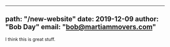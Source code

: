 ---
  path: "/new-website"
  date: 2019-12-09
  author: "Bob Day"
  email: "bob@martiammovers.com"
  ---
  I think this is great stuff.
